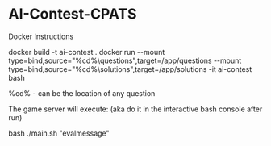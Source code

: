 # AI-Contest-CPATS
Docker Instructions

docker build -t ai-contest .
docker run --mount type=bind,source="%cd%\questions",target=/app/questions --mount type=bind,source="%cd%\solutions",target=/app/solutions -it ai-contest bash
 
%cd% - can be the location of any question

The game server will execute: (aka do it in the interactive bash console after run)

bash ./main.sh "evalmessage"
